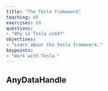 ```yaml
---
title: "The Tesla framework"
teaching: 60
exercises: 60
questions:
- "Why is Tesla used?"
objectives:
- "Learn about the Tesla framework."
keypoints:
- "Work with Tesla."
---
```




## AnyDataHandle


